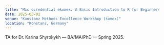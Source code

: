 ```yaml
---
title: "Microcredential ekomex: A Basic Introduction to R for Beginners"
date: 2025-03-01
venue: "Konstanz Methods Excellence Workshop (komex)"
location: "Konstanz, Germany"
---
```

TA for Dr. Karina Shyrokykh — BA/MA/PhD — Spring 2025.
